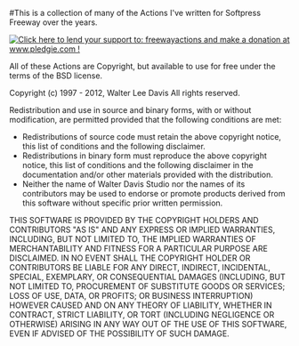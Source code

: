 #This is a collection of many of the Actions I've written for Softpress Freeway over the years. 

<a href='http://www.pledgie.com/campaigns/9377'><img alt='Click here to lend your support to: freewayactions and make a donation at www.pledgie.com !' src='http://www.pledgie.com/campaigns/9377.png?skin_name=chrome' border='0' /></a>

All of these Actions are Copyright, but available to use for free under the terms of the BSD license. 

Copyright (c) 1997 - 2012, Walter Lee Davis
All rights reserved.

Redistribution and use in source and binary forms, with or without modification, are permitted provided that the following conditions are met:

 * Redistributions of source code must retain the above copyright notice, this list of conditions and the following disclaimer.
 * Redistributions in binary form must reproduce the above copyright notice, this list of conditions and the following disclaimer in the documentation and/or other materials provided with the distribution.
 * Neither the name of Walter Davis Studio nor the names of its contributors may be used to endorse or promote products derived from this software without specific prior written permission.

THIS SOFTWARE IS PROVIDED BY THE COPYRIGHT HOLDERS AND CONTRIBUTORS "AS IS" AND ANY EXPRESS OR IMPLIED WARRANTIES, INCLUDING, BUT NOT LIMITED TO, THE IMPLIED WARRANTIES OF MERCHANTABILITY AND FITNESS FOR A PARTICULAR PURPOSE ARE DISCLAIMED. IN NO EVENT SHALL THE COPYRIGHT HOLDER OR CONTRIBUTORS BE LIABLE FOR ANY DIRECT, INDIRECT, INCIDENTAL, SPECIAL, EXEMPLARY, OR CONSEQUENTIAL DAMAGES (INCLUDING, BUT NOT LIMITED TO, PROCUREMENT OF SUBSTITUTE GOODS OR SERVICES; LOSS OF USE, DATA, OR PROFITS; OR BUSINESS INTERRUPTION) HOWEVER CAUSED AND ON ANY THEORY OF LIABILITY, WHETHER IN CONTRACT, STRICT LIABILITY, OR TORT (INCLUDING NEGLIGENCE OR OTHERWISE) ARISING IN ANY WAY OUT OF THE USE OF THIS SOFTWARE, EVEN IF ADVISED OF THE POSSIBILITY OF SUCH DAMAGE.